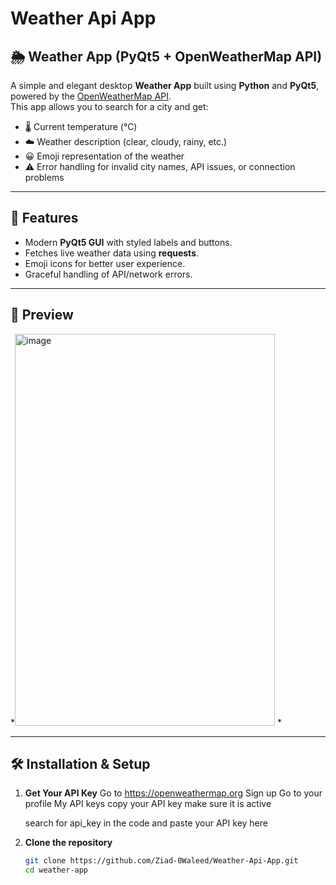 # Weather Api App
## 🌦️ Weather App (PyQt5 + OpenWeatherMap API)

A simple and elegant desktop **Weather App** built using **Python** and **PyQt5**, powered by the [OpenWeatherMap API](https://openweathermap.org/api).  
This app allows you to search for a city and get:

- 🌡️ Current temperature (°C)  
- ☁️ Weather description (clear, cloudy, rainy, etc.)  
- 😀 Emoji representation of the weather  
- ⚠️ Error handling for invalid city names, API issues, or connection problems  

---

## 🚀 Features
- Modern **PyQt5 GUI** with styled labels and buttons.  
- Fetches live weather data using **requests**.  
- Emoji icons for better user experience.  
- Graceful handling of API/network errors.  

---

## 📸 Preview
*<img width="416" height="627" alt="image" src="https://github.com/user-attachments/assets/8e92bd54-94de-4984-9263-6ba342ec7db7" />
*  

---

## 🛠️ Installation & Setup
1. **Get Your API Key**
   Go to https://openweathermap.org
   Sign up
   Go to your profile
   My API keys
   copy your API key
   make sure it is active

   search for api_key in the code and paste your API key here

1. **Clone the repository**  
   ```bash
   git clone https://github.com/Ziad-0Waleed/Weather-Api-App.git
   cd weather-app
